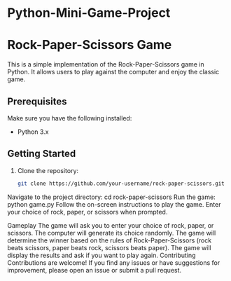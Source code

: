 # Python-Mini-Game-Project
# Rock-Paper-Scissors Game

This is a simple implementation of the Rock-Paper-Scissors game in Python. It allows users to play against the computer and enjoy the classic game.

## Prerequisites

Make sure you have the following installed:

- Python 3.x

## Getting Started

1. Clone the repository:

   ```bash
   git clone https://github.com/your-username/rock-paper-scissors.git
Navigate to the project directory:
cd rock-paper-scissors
Run the game:
python game.py
Follow the on-screen instructions to play the game. Enter your choice of rock, paper, or scissors when prompted.

Gameplay
The game will ask you to enter your choice of rock, paper, or scissors.
The computer will generate its choice randomly.
The game will determine the winner based on the rules of Rock-Paper-Scissors (rock beats scissors, paper beats rock, scissors beats paper).
The game will display the results and ask if you want to play again.
Contributing
Contributions are welcome! If you find any issues or have suggestions for improvement, please open an issue or submit a pull request.
